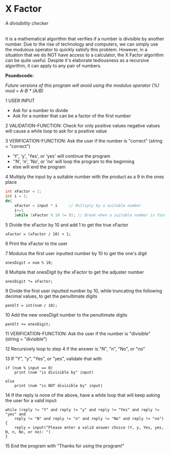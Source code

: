 # X Factor
###### A divisibility checker
It is a mathematical algorithm that verifies if a number is divisible by another number. Due to the rise of technology and computers, we can simply use the modulous operator to quickly satisfy this problem. However, in a situation that we do NOT have access to a calculator, the X Factor algorithm can be quite useful. Despite it's elaborate tediousness as a recursive algorithm, it can apply to any pair of numbers.

__Psuedocode:__

*Future versions of this program will avoid using the modulus operator (%)*
*mod = A-B * (A/B)*

1 USER INPUT
  * Ask for a number to divide
  * Ask for a number that can be a factor of the first number

2 VALIDATION-FUNCTION: Check for only positive values	negative values will cause a while loop to ask for a positive value

3 VERIFICATION-FUNCTION: Ask the user if the number is "correct" (string = "correct")
  * 'Y', 'y', 'Yes', or 'yes' will continue the program
  * ''N', 'n', 'No', or 'no' will loop the program to the beginning
  * else will end the program

4 Multiply the input by a suitable number with the product as a 9 in the ones place

```java
int xFactor = 1;
int i = 1;
do{
	xFactor = input * i		// Multiply by a suitable number
	i+=1
	}while (xFactor % 10 != 9);	// Break when a suitable number is found
```

5 Divide the xFactor by 10 and add 1 to get the true xFactor

```
xFactor = (xFactor / 10) + 1;
```

6 Print the xFactor to the user

7 Modulus the first user inputted number by 10 to get the one's digit 

```
onesDigit = num % 10;
```

8 Multiple that onesDigit by the xFactor to get the adjuster number

```
onesDigit *= xFactor;
```

9 Divide the first user inputted number by 10, while truncating the following decimal values, to get the penultimate digits

```
penUlt = int(num / 10);
```

10 Add the new onesDigit number to the penultimate digits

```
penUlt += onesDigit;
```

11 VERIFICATION-FUNCTION: Ask the user if the number is "divisible" (string = "divisible")

12 Recursively loop to step 4 if the answer is "N", "n", "No", or "no"

13 If "Y", "y", "Yes", or "yes", validate that with

```
if (num % input == 0)
	print (num "is divisible by" input)

else
	print (num "is NOT divisible by" input)
```
14 If the reply is none of the above, have a while loop that will keep asking the user for a valid input:

```
while (reply != "Y" and reply != "y" and reply != "Yes" and reply != "yes" and 
	reply != "N" and reply != "n" and reply != "No" and reply != "no"){
	reply = input("Please enter a valid answer choice (Y, y, Yes, yes, N, n, No, or no): ")	
}	
```

15 End the program with "Thanks for using the program!" 
